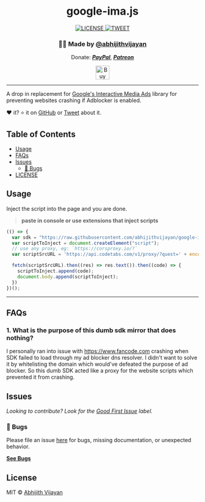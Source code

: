 <h1 align="center">google-ima.js</h1>
<div align="center">
  <a href="https://github.com/abhijithvijayan/google-ima.js/blob/main/license">
    <img src="https://img.shields.io/github/license/abhijithvijayan/google-ima.js.svg" alt="LICENSE" />
  </a>
  <a href="https://twitter.com/intent/tweet?text=Check%20out%20google-ima.js%21%20by%20%40_abhijithv%0A%0AA%20drop%20in%20replacement%20for%20Google%27s%20Interactive%20Media%20Ads%20library%20for%20preventing%20websites%20crashing%20if%20Adblocker%20is%20enabled.%0Ahttps%3A%2F%2Fgithub.com%2Fabhijithvijayan%2Fgoogle-ima.js%0A%0A%23google%20%23ima%20%23javascriptxtensions">
     <img src="https://img.shields.io/twitter/url/http/shields.io.svg?style=social" alt="TWEET" />
  </a>
</div>
<h3 align="center">🙋‍♂️ Made by <a href="https://twitter.com/_abhijithv">@abhijithvijayan</a></h3>
<p align="center">
  Donate:
  <a href="https://www.paypal.me/iamabhijithvijayan" target='_blank'><i><b>PayPal</b></i></a>,
  <a href="https://www.patreon.com/abhijithvijayan" target='_blank'><i><b>Patreon</b></i></a>
</p>
<p align="center">
  <a href='https://www.buymeacoffee.com/abhijithvijayan' target='_blank'>
    <img height='36' style='border:0px;height:36px;' src='https://bmc-cdn.nyc3.digitaloceanspaces.com/BMC-button-images/custom_images/orange_img.png' border='0' alt='Buy Me a Coffee' />
  </a>
</p>
<hr />

A drop in replacement for [Google's Interactive Media Ads](https://developers.google.com/interactive-media-ads/docs/sdks/html5/client-side) library for preventing websites crashing if Adblocker is enabled.

❤️ it? ⭐️ it on [GitHub](https://github.com/abhijithvijayan/google-ima.js/stargazers) or [Tweet](https://twitter.com/intent/tweet?text=Check%20out%20google-ima.js%21%20by%20%40_abhijithv%0A%0AA%20drop%20in%20replacement%20for%20Google%27s%20Interactive%20Media%20Ads%20library%20for%20preventing%20websites%20crashing%20if%20Adblocker%20is%20enabled.%0Ahttps%3A%2F%2Fgithub.com%2Fabhijithvijayan%2Fgoogle-ima.js%0A%0A%23google%20%23ima%20%23javascript) about it.

## Table of Contents

- [Usage](#usage)
- [FAQs](#faqs)
- [Issues](#issues)
    - [🐛 Bugs](#-bugs)
- [LICENSE](#license)

## Usage

Inject the script into the page and you are done.

> **paste in console or use extensions that inject scripts**

```js
(() => {
  var sdk = "https://raw.githubusercontent.com/abhijithvijayan/google-ima.js/main/sdk.js";
  var scriptToInject = document.createElement("script");
  // use any proxy, eg: `https://corsproxy.io/?`
  var scriptSrcURL = 'https://api.codetabs.com/v1/proxy/?quest=' + encodeURIComponent(sdk);

  fetch(scriptSrcURL).then((res) => res.text()).then((code) => {
    scriptToInject.append(code);
    document.body.append(scriptToInject);
  })
})();
```


<hr />

## FAQs

### 1. What is the purpose of this dumb sdk mirror that does nothing?

I personally ran into issue with https://www.fancode.com crashing when SDK failed to load through my ad blocker dns resolver. I didn't want to solve it by whitelisting the domain which would've defeated the purpose of ad blocker. So this dumb SDK acted like a proxy for the website scripts which prevented it from crashing.

## Issues

_Looking to contribute? Look for the [Good First Issue](https://github.com/abhijithvijayan/google-ima.js/issues?q=is%3Aissue+is%3Aopen+sort%3Aupdated-desc+label%3A%22good+first+issue%22)
label._

### 🐛 Bugs

Please file an issue [here](https://github.com/abhijithvijayan/google-ima.js/issues/new) for bugs, missing documentation, or unexpected behavior.

[**See Bugs**](https://github.com/abhijithvijayan/google-ima.js/issues?q=is%3Aissue+is%3Aopen+sort%3Aupdated-desc+label%3A%22type%3A+bug%22)

## License

MIT © [Abhijith Vijayan](https://abhijithvijayan.in)
